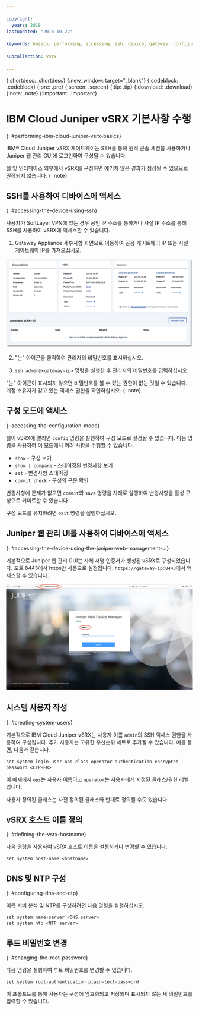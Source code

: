```yaml
---

copyright:
  years: 2018
lastupdated: "2018-10-22"

keywords: basics, performing, accessing, ssh, device, gateway, configuration, mode, juniper, ui, dns, htp, password

subcollection: vsrx

---
```


{:shortdesc: .shortdesc}
{:new_window: target="_blank"}
{:codeblock: .codeblock}
{:pre: .pre}
{:screen: .screen}
{:tip: .tip}
{:download: .download}
{:note: .note}
{:important: .important}

# IBM Cloud Juniper vSRX 기본사항 수행
{: #performing-ibm-cloud-juniper-vsrx-basics}

IBM® Cloud Juniper vSRX 게이트웨이는 SSH를 통해 원격 콘솔 세션을 사용하거나 Juniper 웹 관리 GUI에 로그인하여 구성될 수 있습니다.

쉘 및 인터페이스 외부에서 vSRX를 구성하면 예기치 않은 결과가 생성될 수 있으므로 권장되지 않습니다.
{: note}

## SSH를 사용하여 디바이스에 액세스
{: #accessing-the-device-using-ssh}

사용자가 SoftLayer VPN에 있는 경우 공인 IP 주소를 통하거나 사설 IP 주소를 통해 SSH를 사용하여 vSRX에 액세스할 수 있습니다.

1. Gateway Appliance 세부사항 화면으로 이동하여 공용 게이트웨이 IP 또는 사설 게이트웨이 IP를 가져오십시오.

  <img src="images/gw-sa-details.png" alt="그림" style="width: 700px;"/>

2. "눈" 아이콘을 클릭하여 관리자의 비밀번호를 표시하십시오.

3. `ssh admin@<gateway-ip>` 명령을 실행한 후 관리자의 비밀번호를 입력하십시오.

"눈" 아이콘이 표시되지 않으면 비밀번호를 볼 수 있는 권한이 없는 것일 수 있습니다. 계정 소유자가 갖고 있는 액세스 권한을 확인하십시오.
{: note}

## 구성 모드에 액세스
{: accessing-the-configuration-mode}

쉘이 vSRX에 열리면 `config` 명령을 실행하여 구성 모드로 설정될 수 있습니다. 다음 명령을 사용하여 이 모드에서 여러 사항을 수행할 수 있습니다.

* `show` - 구성 보기  
* `show | compare` - 스테이징된 변경사항 보기
* `set` - 변경사항 스테이징
* `commit check` - 구성의 구문 확인

변경사항에 문제가 없으면 `commit`와 `save` 명령을 차례로 실행하여 변경사항을 활성 구성으로 커미트할 수 있습니다.  

구성 모드를 유지하려면 `exit` 명령을 실행하십시오.

## Juniper 웹 관리 UI를 사용하여 디바이스에 액세스
{: #accessing-the-device-using-the-juniper-web-management-ui}

기본적으로 Juniper 웹 관리 GUI는 자체 서명 인증서가 생성된 vSRX로 구성되었습니다. 포트 8443에서 https만 사용으로 설정됩니다. `https://gateway-ip:8443`에서 액세스할 수 있습니다.

![Gateway Appliance HA 세부사항](images/vSRX-webui.png)

## 시스템 사용자 작성
{: #creating-system-users}

기본적으로 IBM Cloud Juniper vSRX는 사용자 이름 `admin`의 SSH 액세스 권한을 사용하여 구성됩니다. 추가 사용자는 고유한 우선순위 세트로 추가될 수 있습니다. 예를 들면, 다음과 같습니다.

```
set system login user ops class operator authentication encrypted-password <CYPHER>
```

이 예제에서 `ops`는 사용자 이름이고 `operator`는 사용자에게 지정된 클래스/권한 레벨입니다.

사용자 정의된 클래스는 사전 정의된 클래스와 반대로 정의될 수도 있습니다.

## vSRX 호스트 이름 정의
{: #defining-the-vsrx-hostname}

다음 명령을 사용하여 vSRX 호스트 이름을 설정하거나 변경할 수 있습니다.

```
set system host-name <hostname>
```

## DNS 및 NTP 구성
{: #configuring-dns-and-ntp}

이름 서버 분석 및 NTP를 구성하려면 다음 명령을 실행하십시오.

```
set system name-server <DNS server>
set system ntp <NTP server>
```

## 루트 비밀번호 변경
{: #changing-the-root-password}

다음 명령을 실행하여 루트 비밀번호를 변경할 수 있습니다.

```
set system root-authentication plain-text-password
```

이 프롬프트를 통해 사용자는 구성에 암호화되고 저장되며 표시되지 않는 새 비밀번호를 입력할 수 있습니다.
